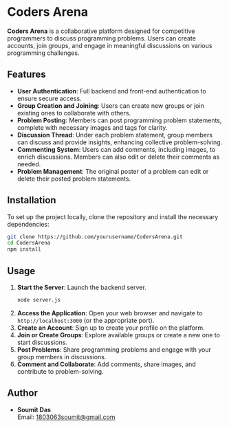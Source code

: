 # Coders Arena

**Coders Arena** is a collaborative platform designed for competitive programmers to discuss programming problems. Users can create accounts, join groups, and engage in meaningful discussions on various programming challenges.

## Features

- **User Authentication**: Full backend and front-end authentication to ensure secure access.
- **Group Creation and Joining**: Users can create new groups or join existing ones to collaborate with others.
- **Problem Posting**: Members can post programming problem statements, complete with necessary images and tags for clarity.
- **Discussion Thread**: Under each problem statement, group members can discuss and provide insights, enhancing collective problem-solving.
- **Commenting System**: Users can add comments, including images, to enrich discussions. Members can also edit or delete their comments as needed.
- **Problem Management**: The original poster of a problem can edit or delete their posted problem statements.

## Installation

To set up the project locally, clone the repository and install the necessary dependencies:

```bash
git clone https://github.com/yourusername/CodersArena.git
cd CodersArena
npm install
```

## Usage

1. **Start the Server**: Launch the backend server.
   ```bash
   node server.js
   ```
2. **Access the Application**: Open your web browser and navigate to `http://localhost:3000` (or the appropriate port).
3. **Create an Account**: Sign up to create your profile on the platform.
4. **Join or Create Groups**: Explore available groups or create a new one to start discussions.
5. **Post Problems**: Share programming problems and engage with your group members in discussions.
6. **Comment and Collaborate**: Add comments, share images, and contribute to problem-solving.

## Author

- **Soumit Das**  
  Email: [1803063soumit@gmail.com](mailto:1803063soumit@gmail.com)
